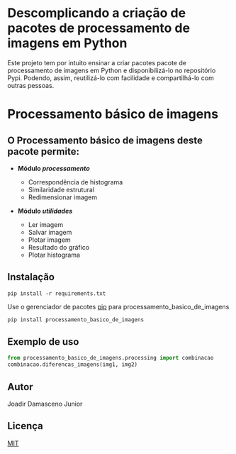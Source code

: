 # Descomplicando a criação de pacotes de processamento de imagens em Python
Este projeto tem por intuito ensinar a criar pacotes pacote de processamento de imagens em Python e disponibilizá-lo no repositório Pypi. Podendo, assim, reutilizá-lo com facilidade e compartilhá-lo com outras pessoas.


# Processamento básico de imagens
## O Processamento básico de imagens deste pacote permite:
* **Módulo _processamento_**
  * Correspondência de histograma
  * Similaridade estrutural
  * Redimensionar imagem
  
  
* **Módulo _utilidades_**
  * Ler imagem
  * Salvar imagem
  * Plotar imagem
  * Resultado do gráfico
  * Plotar histograma

## Instalação
```Instalação de dependências
pip install -r requirements.txt
```
Use o gerenciador de pacotes [pip](https://pip.pypa.io/en/stable/processamento_basico_de_imagens) para processamento_basico_de_imagens
```bash
pip install processamento_basico_de_imagens
```

## Exemplo de uso
```python
from processamento_basico_de_imagens.processing import combinacao
combinacao.diferencas_imagens(img1, img2)
```

## Autor
Joadir Damasceno Junior

## Licença
[MIT](https://choosealicense.com/licenses/mit/)
